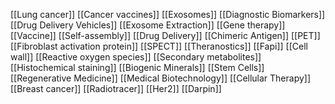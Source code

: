 [[Lung cancer]]
[[Cancer vaccines]]
[[Exosomes]]
[[Diagnostic Biomarkers]]
[[Drug Delivery Vehicles]]
[[Exosome Extraction]]
[[Gene therapy]]
[[Vaccine]]
[[Self-assembly]]
[[Drug Delivery]]
[[Chimeric Antigen]]
[[PET]]
[[Fibroblast activation protein]]
[[SPECT]]
[[Theranostics]]
[[Fapi]]
[[Cell wall]]
[[Reactive oxygen species]]
[[Secondary metabolites]]
[[Histochemical staining]]
[[Biogenic Minerals]]
[[Stem Cells]]
[[Regenerative Medicine]]
[[Medical Biotechnology]]
[[Cellular Therapy]]
[[Breast cancer]]
[[Radiotracer]]
[[Her2]]
[[Darpin]]
